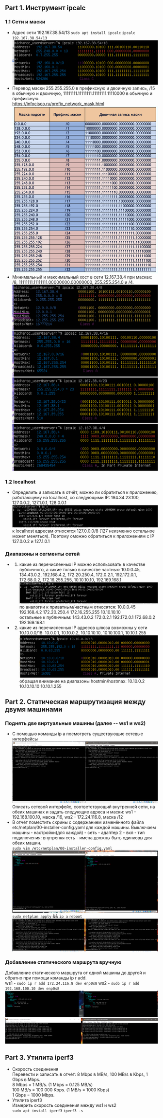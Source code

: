 ## Part 1. Инструмент ipcalc<br>

### 1.1 Сети и маски
* Адрес сети 192.167.38.54/13
`sudo apt install ipcalc`
`ipcalc 192.167.38.54/13`
![версия ubuntu](scr1.png)<br>
* Перевод маски 255.255.255.0 в префиксную и двоичную запись, /15 в обычную и двоичную, 11111111.11111111.11111111.11110000 в обычную и префиксную.<br>
https://infocisco.ru/prefix_network_mask.html<br>
![версия ubuntu](scr2.png)<br>
* Минимальный и максимальный хост в сети 12.167.38.4 при масках: /8, 11111111.11111111.00000000.00000000, 255.255.254.0 и /4.<br>
![версия ubuntu](scr3.png)<br>
![версия ubuntu](scr4.png)<br>
![версия ubuntu](scr5.png)<br>
![версия ubuntu](scr6.png)<br>
### 1.2 localhost
* Определить и записать в отчёт, можно ли обратиться к приложению, работающему на localhost, со следующими IP: 194.34.23.100, 127.0.0.2, 127.1.0.1, 128.0.0.1<br>
![версия ubuntu](scr7.PNG)<br>
к localhost адресам относятся 127.0.0.0/8 (127 неизменно остальное может меняться). Поэтому оможно обратиться к приложениям с IP  127.0.0.2 и 127.1.0.1<br> 
### Диапазоны и сегменты сетей
* 1) какие из перечисленных IP можно использовать в качестве публичного, а какие только в качестве частных: 10.0.0.45, 134.43.0.2, 192.168.4.2, 172.20.250.4, 172.0.2.1, 192.172.0.1, 172.68.0.2, 172.16.255.255, 10.10.10.10, 192.169.168.1<br>
![версия ubuntu](scr7.PNG)<br>
по аналогии к приватным/частным относятся: 10.0.0.45  192.168.4.2  172.20.250.4  172.16.255.255  10.10.10.10<br>
остальные к публичным: 143.43.0.2  172.0.2.1  192.172.0.1  172.68.0.2  192.169.168.1<br>
* 2) какие из перечисленных IP адресов шлюза возможны у сети 10.10.0.0/18: 10.0.0.1, 10.10.0.2, 10.10.10.10, 10.10.100.1, 10.10.1.255<br>
![версия ubuntu](scr9.PNG)<br>
обращая внимание на диапазоны hostmin/hostmax: 10.10.0.2  10.10.10.10  10.10.1.255<br>

## Part 2. Статическая маршрутизация между двумя машинами<br>

### Поднять две виртуальные машины (далее -- ws1 и ws2)
* С помощью команды ip a посмотреть существующие сетевые интерфейсы
![версия ubuntu](scr10.PNG)<br>
Описать сетевой интерфейс, соответствующий внутренней сети, на обеих машинах и задать следующие адреса и маски: ws1 - 192.168.100.10, маска /16, ws2 - 172.24.116.8, маска /12<br>
* В отчёт поместить скрины с содержанием изменённого файла etc/netplan/00-installer-config.yaml для каждой машины.
Выключаем машины - настройки(для каждой) - сеть - адаптер 2 - вкл - тип подключения: внутреняя сеть - имена должны быть одинковы для обеих машин.<br>
`sudo vim /etc/netplan/00-installer-config.yaml`<br>
![версия ubuntu](scr11.PNG)<br>
`sudo netplan apply` && `ip a` `reboot` <br>
![версия ubuntu](scr12.PNG)<br>

### Добавление статического маршрута вручную
Добавление статического маршрута от одной машины до другой и обратно при помощи команды ip r add. <br>
ws1 - `sudo ip r add 172.24.116.8 dev enp0s8`  ws2 - `sudo ip r add 192.168.100.10 dev enp0s8` <br>
![версия ubuntu](scr14.PNG)<br>
![версия ubuntu](scr13.PNG)<br>

## Part 3. Утилита iperf3
* Скорость соединения<br>
Перевести и записать в отчёт: 8 Mbps в MB/s, 100 MB/s в Kbps, 1 Gbps в Mbps.<br>
8 Mbps = 1 MB/s. (1 Mbps = 0.125 MB/s)<br>
100 MB/s = 100 000 Kbps. (1 MB/s = 1000 Kbps)<br>
1 Gbps = 1000 Mbps.<br>
* Утилита iperf3<br>
Измерить скорость соединения между ws1 и ws2<br>
`sudo apt install iperf3` `iperf3 -s`

